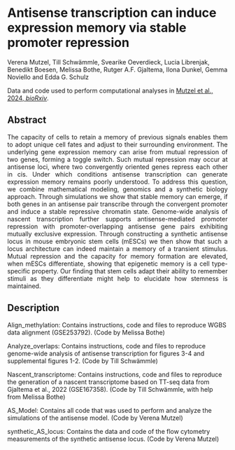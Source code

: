# Antisense transcription can induce expression memory via stable promoter repression
Verena Mutzel, Till Schwämmle, Svearike Oeverdieck, Lucia Librenjak, Benedikt Boesen, Melissa Bothe, Rutger A.F. Gjaltema, Ilona Dunkel, Gemma Noviello and Edda G. Schulz 

Data and code used to perform computational analyses in [Mutzel et al., 2024, *bioRxiv*](https://www.biorxiv.org/content/10.1101/2024.03.06.583761v1).


## Abstract
<p align="justify">The capacity of cells to retain a memory of previous signals enables them to adopt unique cell fates and adjust to their surrounding environment. The underlying gene expression memory can arise from mutual repression of two genes, forming a toggle switch. Such mutual repression may occur at antisense loci, where two convergently oriented genes repress each other in cis. Under which conditions antisense transcription can generate expression memory remains poorly understood. To address this question, we combine mathematical modeling, genomics and a synthetic biology approach. Through simulations we show that stable memory can emerge, if both genes in an antisense pair transcribe through the convergent promoter and induce a stable repressive chromatin state. Genome-wide analysis of nascent transcription further supports antisense-mediated promoter repression with promoter-overlapping antisense gene pairs exhibiting mutually exclusive expression. Through constructing a synthetic antisense locus in mouse embryonic stem cells (mESCs) we then show that such a locus architecture can indeed maintain a memory of a transient stimulus. Mutual repression and the capacity for memory formation are elevated, when mESCs differentiate, showing that epigenetic memory is a cell type-specific property. Our finding that stem cells adapt their ability to remember stimuli as they differentiate might help to elucidate how stemness is maintained.</p>


## Description
Align_methylation: Contains instructions, code and files to reproduce WGBS data alignment (GSE253792). (Code by Melissa Bothe)

Analyze_overlaps: Contains instructions, code and files to reproduce genome-wide analysis of antisense transcription for figures 3-4 and supplemental figures 1-2. (Code by Till Schwämmle)

Nascent_transcriptome: Contains instructions, code and files to reproduce the generation of a nascent transcriptome based on TT-seq data from Gjaltema et al., 2022 (GSE167358). (Code by Till Schwämmle, with help from Melissa Bothe)

AS_Model: Contains all code that was used to perform and analyze the simulations of the antisense model. (Code by Verena Mutzel)

synthetic_AS_locus: Contains the data and code of the flow cytometry measurements of the synthetic antisense locus. (Code by Verena Mutzel)



